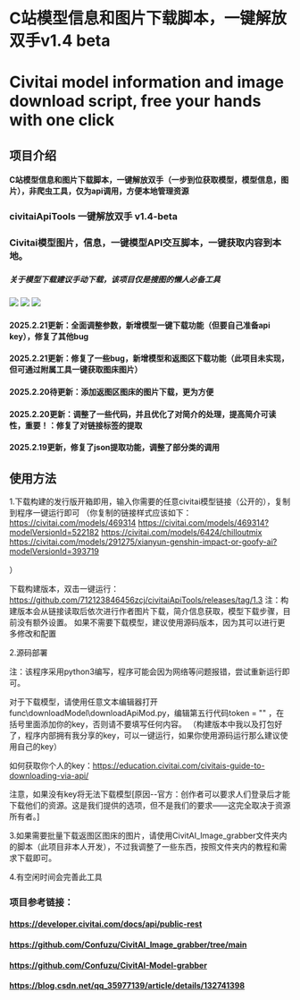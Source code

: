 # C站模型信息和图片下载脚本，一键解放双手v1.4 beta
# Civitai model information and image download script, free your hands with one click

## 项目介绍
#### C站模型信息和图片下载脚本，一键解放双手（一步到位获取模型，模型信息，图片），非爬虫工具，仅为api调用，方便本地管理资源
### civitaiApiTools 一键解放双手 v1.4-beta
### Civitai模型图片，信息，一键模型API交互脚本，一键获取内容到本地。

##### 关于模型下载建议手动下载，该项目仅是搜图的懒人必备工具
![](https://i.postimg.cc/mr3z9p9Z/62c6542b6f3dbeb00589fd53344ad95b.png)
![](https://i.postimg.cc/pTy0R3vk/20250221-093559.png)
![](https://i.postimg.cc/7hJq3bR1/20250219-201759.png)

#### 2025.2.21更新：全面调整参数，新增模型一键下载功能（但要自己准备api key），修复了其他bug
#### 2025.2.21更新：修复了一些bug，新增模型和返图区下载功能（此项目未实现，但可通过附属工具一键获取图床图片）
#### 2025.2.20待更新：添加返图区图床的图片下载，更为方便
#### 2025.2.20更新：调整了一些代码，并且优化了对简介的处理，提高简介可读性，重要！：修复了对链接标签的提取
#### 2025.2.19更新，修复了json提取功能，调整了部分类的调用

## 使用方法
1.下载构建的发行版开箱即用，输入你需要的任意civitai模型链接（公开的），复制到程序一键运行即可
（你复制的链接样式应该如下：
https://civitai.com/models/469314
https://civitai.com/models/469314?modelVersionId=522182
https://civitai.com/models/6424/chilloutmix
https://civitai.com/models/291275/xianyun-genshin-impact-or-goofy-ai?modelVersionId=393719

）

下载构建版本，双击一键运行：https://github.com/712123846456zcj/civitaiApiTools/releases/tag/1.3
注：构建版本会从链接读取后依次进行作者图片下载，简介信息获取，模型下载步骤，目前没有额外设置。
如果不需要下载模型，建议使用源码版本，因为其可以进行更多修改和配置

2.源码部署

注：该程序采用python3编写，程序可能会因为网络等问题报错，尝试重新运行即可。


对于下载模型，请使用任意文本编辑器打开func\downloadModel\downloadApiMod.py，编辑第五行代码token = "" ，在括号里面添加你的key，否则请不要填写任何内容。
（构建版本中我以及打包好了，程序内部拥有我分享的key，可以一键运行，如果你使用源码运行那么建议使用自己的key）

如何获取你个人的key：https://education.civitai.com/civitais-guide-to-downloading-via-api/

注意，如果没有key将无法下载模型[原因--官方：创作者可以要求人们登录后才能下载他们的资源。这是我们提供的选项，但不是我们的要求——这完全取决于资源所有者。]

3.如果需要批量下载返图区图床的图片，请使用CivitAI_Image_grabber文件夹内的脚本（此项目非本人开发），不过我调整了一些东西，按照文件夹内的教程和需求下载即可。

4.有空闲时间会完善此工具

### 项目参考链接：
#### https://developer.civitai.com/docs/api/public-rest
#### https://github.com/Confuzu/CivitAI_Image_grabber/tree/main
#### https://github.com/Confuzu/CivitAI-Model-grabber
#### https://blog.csdn.net/qq_35977139/article/details/132741398
